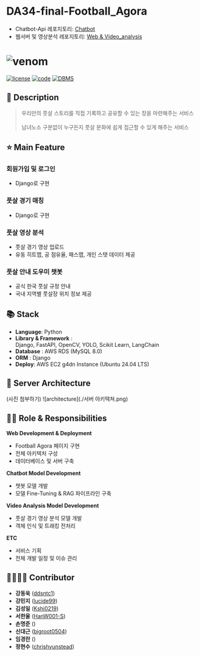 # DA34-final-Football_Agora

- Chatbot-Api 레포지토리: [Chatbot](https://github.com/pladata-encore/DA34-final-Football_Agora_chatbot_api.git)
- 웹서버 및 영상분석 레포지토리: [Web & Video_analysis](https://github.com/pladata-encore/DA34-final-Football_Agora_Web.git)

# ![venom](https://capsule-render.vercel.app/api?type=venom&height=300&text=Football%20Agora&fontSize=90&color=0:29DF8D,100:00693B&stroke=00693B)


[![license](https://img.shields.io/badge/License-MIT-red)](https://github.com/NDjust/Generate-HeadLine/blob/master/LICENSE)
[![code](https://img.shields.io/badge/Code-Python3.11-blue)](https://docs.python.org/3/license.html)
[![DBMS](https://img.shields.io/badge/DBMS-MySQL-orange)](https://www.mysql.com/downloads/)



## 📖 Description

> 우리만의 풋살 스토리를 직접 기록하고 공유할 수 있는 장을 마련해주는 서비스 <br><br> 남녀노소 구분없이 누구든지 풋살 문화에 쉽게 접근할 수 있게 해주는 서비스



## ⭐ Main Feature

### 회원가입 및 로그인 
- Django로 구현

### 풋살 경기 매칭
- Django로 구현

### 풋살 영상 분석
- 풋살 경기 영상 업로드
- 유동 히트맵, 공 점유율, 패스맵, 개인 스탯 데이터 제공

### 풋살 안내 도우미 챗봇
- 공식 한국 풋살 규정 안내
- 국내 지역별 풋살장 위치 정보 제공

## 📚 Stack
- **Language**: Python
- **Library & Framework** :<br> Django, FastAPI, OpenCV, YOLO, Scikit Learn, LangChain
- **Database** : AWS RDS (MySQL 8.0)
- **ORM** : Django
- **Deploy**: AWS EC2 g4dn Instance (Ubuntu 24.04 LTS)

## 🔨 Server Architecture
(사진 첨부하기)
![architecture](./서버 아키텍쳐.png)


## 👨‍💻 Role & Responsibilities

**Web Development & Deployment**

- Football Agora 페이지 구현
- 전체 아키텍처 구성
- 데이터베이스 및 서버 구축

**Chatbot Model Development**

- 챗봇 모델 개발
- 모델 Fine-Tuning & RAG 파이프라인 구축

**Video Analysis Model Development**

- 풋살 경기 영상 분석 모델 개발
- 객체 인식 및 트래킹 전처리

**ETC**

- 서비스 기획
- 전체 개발 일정 및 이슈 관리

## 👨‍👩‍👧‍👦 Contributor
*  **강동욱** ([ddsntc1](https://github.com/))
*  **강민지** ([lucide99](https://github.com/lucide99))
*  **김성일** ([Kshi0219](https://github.com/Kshi0219))
*  **서한울** ([HanW001-S](https://github.com/HanW001-S))
*  **손명준** ([](https://github.com/))
*  **신대근** ([bigroot0504](https://github.com/bigroot0504))
*  **임경란** ([](https://github.com/))
*  **정현수** ([chrishyunstead](https://github.com/chrishyunstead))
